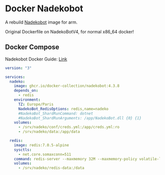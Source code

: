 # Docker Nadekobot

A rebuild [Nadekobot](https://gitlab.com/Kwoth/nadekobot) image for arm.

Original Dockerfile on NadekoBotV4, for normal x86_64 docker!

## Docker Compose

Nadekobot Docker Guide: [Link](https://nadekobot.readthedocs.io/en/v4/guides/docker-guide/)

```yml
version: "3"

services:
  nadeko:
    image: ghcr.io/docker-collection/nadekobot:4.3.8
    depends_on:
      - redis
    environment:
      TZ: Europe/Paris
      NadekoBot_RedisOptions: redis,name=nadeko
      #NadekoBot_ShardRunCommand: dotnet
      #NadekoBot_ShardRunArguments: /app/NadekoBot.dll {0} {1}
    volumes:
      - /srv/nadeko/conf/creds.yml:/app/creds.yml:ro
      - /srv/nadeko/data:/app/data

  redis:
    image: redis:7.0.5-alpine
    sysctls:
      - net.core.somaxconn=511
    command: redis-server --maxmemory 32M --maxmemory-policy volatile-lru
    volumes:
      - /srv/nadeko/redis-data:/data
```
